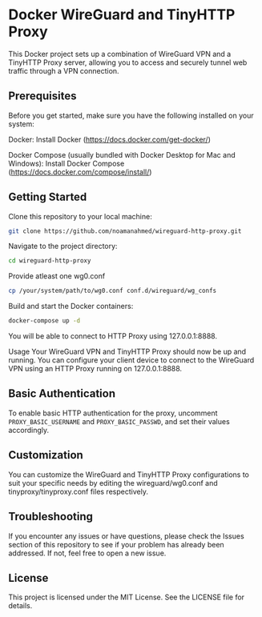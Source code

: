 # Docker WireGuard and TinyHTTP Proxy
This Docker project sets up a combination of WireGuard VPN and a TinyHTTP Proxy server, allowing you to access and securely tunnel web traffic through a VPN connection.

## Prerequisites
Before you get started, make sure you have the following installed on your system:

Docker: Install Docker (https://docs.docker.com/get-docker/)

Docker Compose (usually bundled with Docker Desktop for Mac and Windows): Install Docker Compose (https://docs.docker.com/compose/install/)


## Getting Started

Clone this repository to your local machine:

```sh
git clone https://github.com/noamanahmed/wireguard-http-proxy.git
```

Navigate to the project directory:

```sh
cd wireguard-http-proxy
```

Provide atleast one wg0.conf 
```sh
cp /your/system/path/to/wg0.conf conf.d/wireguard/wg_confs
```

Build and start the Docker containers:
```sh
docker-compose up -d
```

You will be able to connect to HTTP Proxy using 127.0.0.1:8888. 

Usage
Your WireGuard VPN and TinyHTTP Proxy should now be up and running. You can configure your client device to connect to the WireGuard VPN using an HTTP Proxy running on 127.0.0.1:8888.

## Basic Authentication
To enable basic HTTP authentication for the proxy, uncomment `PROXY_BASIC_USERNAME` and `PROXY_BASIC_PASSWD`, and set their values accordingly.

## Customization
You can customize the WireGuard and TinyHTTP Proxy configurations to suit your specific needs by editing the wireguard/wg0.conf and tinyproxy/tinyproxy.conf files respectively.

## Troubleshooting
If you encounter any issues or have questions, please check the Issues section of this repository to see if your problem has already been addressed. If not, feel free to open a new issue.

## License
This project is licensed under the MIT License. See the LICENSE file for details.
